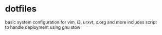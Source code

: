 # dotfiles
basic system configuration for vim, i3, urxvt, x.org and more
includes script to handle deployment using gnu stow
